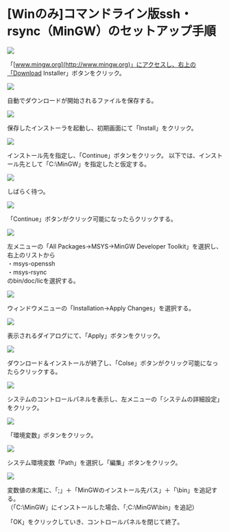 # [Winのみ]コマンドライン版ssh・rsync（MinGW）のセットアップ手順

![](./images/setup_MinGW_ssh_and_rsync/WS000000.JPG)

「[www.mingw.org](http://www.mingw.org)」にアクセスし、右上の「Download Installer」ボタンをクリック。

![](./images/setup_MinGW_ssh_and_rsync/WS000001.JPG)

自動でダウンロードが開始されるファイルを保存する。

![](./images/setup_MinGW_ssh_and_rsync/WS000002.JPG)

保存したインストーラを起動し、初期画面にて「Install」をクリック。

![](./images/setup_MinGW_ssh_and_rsync/WS000003.JPG)

インストール先を指定し、「Continue」ボタンをクリック。
以下では、インストール先として「C:\MinGW」を指定したと仮定する。

![](./images/setup_MinGW_ssh_and_rsync/WS000004.JPG)

しばらく待つ。

![](./images/setup_MinGW_ssh_and_rsync/WS000005.JPG)

「Continue」ボタンがクリック可能になったらクリックする。

![](./images/setup_MinGW_ssh_and_rsync/WS000006.JPG)

左メニューの「All Packages->MSYS->MinGW Developer Toolkit」を選択し、    
右上のリストから    
・msys-openssh    
・msys-rsync    
のbin/doc/licを選択する。

![](./images/setup_MinGW_ssh_and_rsync/WS000007.JPG)

ウィンドウメニューの「Installation->Apply Changes」を選択する。

![](./images/setup_MinGW_ssh_and_rsync/WS000008.JPG)

表示されるダイアログにて、「Apply」ボタンをクリック。

![](./images/setup_MinGW_ssh_and_rsync/WS000009.JPG)

ダウンロード＆インストールが終了し、「Colse」ボタンがクリック可能になったらクリックする。

![](./images/setup_MinGW_ssh_and_rsync/WS000010.JPG)

システムのコントロールパネルを表示し、左メニューの「システムの詳細設定」をクリック。

![](./images/setup_MinGW_ssh_and_rsync/WS000011.JPG)

「環境変数」ボタンをクリック。

![](./images/setup_MinGW_ssh_and_rsync/WS000012.JPG)

システム環境変数「Path」を選択し「編集」ボタンをクリック。

![](./images/setup_MinGW_ssh_and_rsync/WS000013.JPG)

変数値の末尾に、「;」＋「MinGWのインストール先パス」＋「\bin」を追記する。    
（「C:\MinGW」にインストールした場合、「;C:\MinGW\bin」を追記）    

「OK」をクリックしていき、コントロールパネルを閉じて終了。
